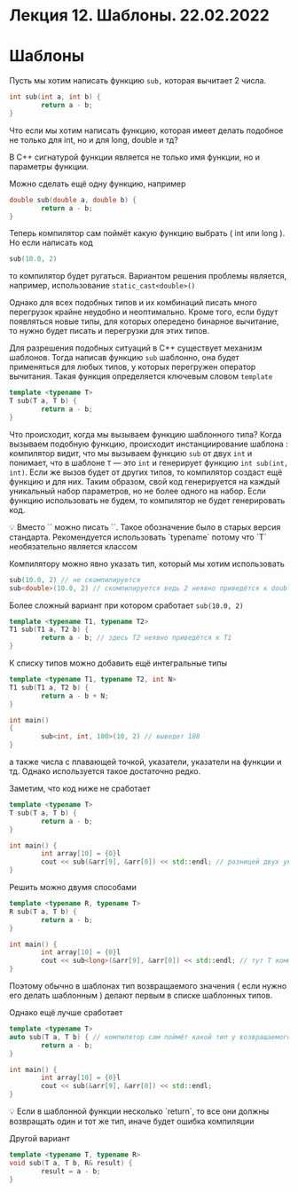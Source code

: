 # Лекция 12. Шаблоны. 22.02.2022

# Шаблоны

Пусть мы хотим написать функцию `sub,` которая вычитает 2 числа.

```cpp
int sub(int a, int b) {
		return a - b;
}
```

Что если мы хотим написать функцию, которая имеет делать подобное не только для int, но и для long, double и тд?

В C++ сигнатурой функции является не только имя функции, но и параметры функции.

Можно сделать ещё одну функцию, например

```cpp
double sub(double a, double b) {
		return a - b;
}
```

Теперь компилятор сам поймёт какую функцию выбрать ( int или long ). Но если написать код

```cpp
sub(10.0, 2)
```

то компилятор будет ругаться. Вариантом решения проблемы является, например, использование `static_cast<double>()`

Однако для всех подобных типов и их комбинаций писать много перегрузок крайне неудобно и неоптимально. Кроме того, если будут появляться новые типы, для которых опередено бинарное вычитание, то нужно будет писать и перегрузки для этих типов.

Для разрешения подобных ситуаций в С++ существует механизм шаблонов. Тогда написав функцию `sub` шаблонно, она будет применяться для любых типов, у которых перегружен оператор вычитания. Такая функция определяется ключевым словом `template`

```cpp
template <typename T>
T sub(T a, T b) {
		return a - b;
}
```

Что происходит, когда мы вызываем функцию шаблонного типа? Когда вызываем подобную функцию, происходит инстанциирование шаблона : компилятор видит, что мы вызываем функцию `sub` от двух `int` и понимает, что в шаблоне `T` — это `int` и генерирует функцию `int sub(int, int)`. Если же вызов будет от других типов, то компилятор создаст ещё функцию и для них. Таким образом, свой код генерируется на каждый уникальный набор параметров, но не более одного на набор.
Если функцию использовать не будем, то компилятор не будет генерировать код.

<aside>
💡 Вместо `<typename T>` можно писать `<class T>`. Такое обозначение было в старых версия стандарта. Рекомендуется использовать `typename` потому что `T` необязательно является классом

</aside>

Компилятору можно явно указать тип, который мы хотим использовать

```cpp
sub(10.0, 2) // не скомпилируется
sub<double>(10.0, 2) // скомпилируется ведь 2 неявно приведётся к double
```

Более сложный вариант при котором сработает  `sub(10.0, 2)`

```cpp
template <typename T1, typename T2>
T1 sub(T1 a, T2 b) {
		return a - b; // здесь T2 неявно приведётся к T1
}
```

К списку типов можно добавить ещё интегральные типы

```cpp
template <typename T1, typename T2, int N>
T1 sub(T1 a, T2 b) {
		return a - b + N;
}

int main()
{
		sub<int, int, 100>(10, 2) // выведет 108
}
```

а также числа с плавающей точкой, указатели, указатели на функции и тд. Однако используется такое достаточно редко.

Заметим, что код ниже не сработает

```cpp
template <typename T>
T sub(T a, T b) {
		return a - b;
}

int main() {
		int array[10] = {0}l
		cout << sub(&arr[9], &arr[0]) << std::endl; // разницей двух указателей будет size_t
}
```

Решить можно двумя способами

```cpp
template <typename R, typename T>
R sub(T a, T b) {
		return a - b;
}

int main() {
		int array[10] = {0}l
		cout << sub<long>(&arr[9], &arr[0]) << std::endl; // тут T компилятор подхватит сам на основе входных типов
}
```

Поэтому обычно в шаблонах тип возвращаемого значения ( если нужно его делать шаблонным ) делают первым в списке шаблонных типов.

Однако ещё лучше сработает

```cpp
template <typename T>
auto sub(T a, T b) { // компилятор сам поймёт какой тип у возвращаемого значения
		return a - b;
}

int main() {
		int array[10] = {0}l
		cout << sub(&arr[9], &arr[0]) << std::endl;
}
```

<aside>
💡 Если в шаблонной функции несколько `return`, то все они должны возвращать один и тот же тип, иначе будет ошибка компиляции

</aside>

Другой вариант

```cpp
template <typename T, typename R>
void sub(T a, T b, R& result) {
		result = a - b;
}
```
